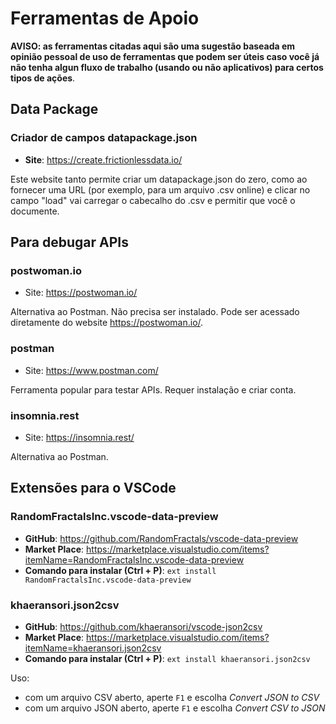 # Ferramentas de Apoio
**AVISO: as ferramentas citadas aqui são uma sugestão baseada em opinião pessoal
de uso de ferramentas que podem ser úteis caso você já não tenha algun fluxo de
trabalho (usando ou não aplicativos) para certos tipos de ações**.

<!--
https://github.com/frictionlessdata/datapackage-js
-->

## Data Package

### Criador de campos datapackage.json
- **Site**: <https://create.frictionlessdata.io/>

Este website tanto permite criar um datapackage.json do zero, como ao fornecer
uma URL (por exemplo, para um arquivo .csv online) e clicar no campo "load"
vai carregar o cabecalho do .csv e permitir que você o documente.

## Para debugar APIs
<!-- https://techbeacon.com/app-dev-testing/11-top-open-source-api-testing-tools-what-your-team-needs-know -->

### postwoman.io
- Site: <https://postwoman.io/>

Alternativa ao Postman. Não precisa ser instalado. Pode ser acessado diretamente
do website https://postwoman.io/.

### postman
- Site: <https://www.postman.com/>

Ferramenta popular para testar APIs. Requer instalação e criar conta.

### insomnia.rest
- Site: <https://insomnia.rest/>

Alternativa ao Postman.

## Extensões para o VSCode

### RandomFractalsInc.vscode-data-preview
- **GitHub**: <https://github.com/RandomFractals/vscode-data-preview>
- **Market Place**: <https://marketplace.visualstudio.com/items?itemName=RandomFractalsInc.vscode-data-preview>
- **Comando para instalar (Ctrl + P)**: `ext install RandomFractalsInc.vscode-data-preview`

### khaeransori.json2csv
- **GitHub**: <https://github.com/khaeransori/vscode-json2csv>
- **Market Place**: <https://marketplace.visualstudio.com/items?itemName=khaeransori.json2csv>
- **Comando para instalar (Ctrl + P)**: `ext install khaeransori.json2csv`

Uso: 
- com um arquivo CSV aberto, aperte `F1` e escolha _Convert JSON to CSV_
- com um arquivo JSON aberto, aperte `F1` e escolha _Convert CSV to JSON_
 
<!--
  # TODO
- ~Implementar Data Package format <https://frictionlessdata.io/data-packages/>~
  - https://frictionlessdata.io/specs/data-package/
  - https://data.okfn.org/tools/view
  - https://create.frictionlessdata.io/s
-->

